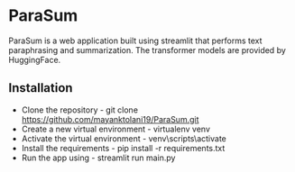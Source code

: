 # ParaSum

ParaSum is a web application built using streamlit that performs text paraphrasing and summarization. The transformer models are provided by HuggingFace.

## Installation

* Clone the repository - git clone https://github.com/mayanktolani19/ParaSum.git
* Create a new virtual environment - virtualenv venv
* Activate the virtual environment - venv\scripts\activate
* Install the requirements - pip install -r requirements.txt
* Run the app using - streamlit run main.py
